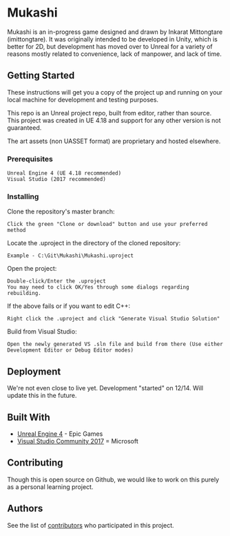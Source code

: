 # Mukashi

Mukashi is an in-progress game designed and drawn by Inkarat Mittongtare (imittongtare). It was originally intended to be developed in Unity, which is better for 2D, but development has moved over to Unreal for a variety of reasons mostly related to convenience, lack of manpower, and lack of time. 

## Getting Started

These instructions will get you a copy of the project up and running on your local machine for development and testing purposes.

This repo is an Unreal project repo, built from editor, rather than source. This project was created in UE 4.18 and support for any other version is not guaranteed.

The art assets (non UASSET format) are proprietary and hosted elsewhere. 

### Prerequisites

```
Unreal Engine 4 (UE 4.18 recommended)
Visual Studio (2017 recommended)
```

### Installing

Clone the repository's master branch:

```
Click the green "Clone or download" button and use your preferred method
```

Locate the .uproject in the directory of the cloned repository:

```
Example - C:\Git\Mukashi\Mukashi.uproject
```

Open the project:

```
Double-click/Enter the .uproject
You may need to click OK/Yes through some dialogs regarding rebuilding.
```

If the above fails or if you want to edit C++:

```
Right click the .uproject and click "Generate Visual Studio Solution"
```

Build from Visual Studio:

```
Open the newly generated VS .sln file and build from there (Use either Development Editor or Debug Editor modes)
```

## Deployment

We're not even close to live yet. Development "started" on 12/14. Will update this in the future.

## Built With

* [Unreal Engine 4](https://www.unrealengine.com/) - Epic Games
* [Visual Studio Community 2017](https://www.visualstudio.com/) = Microsoft

## Contributing

Though this is open source on Github, we would like to work on this purely as a personal learning project. 

## Authors

See the list of [contributors](https://github.com/jeffreykxiao/mukashi/contributors) who participated in this project.

